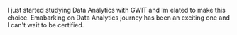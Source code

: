 I just started studying Data Analytics with GWIT and Im elated to make this choice. 
Emabarking on Data Analytics journey has been an exciting one and I can't wait to be certified.
